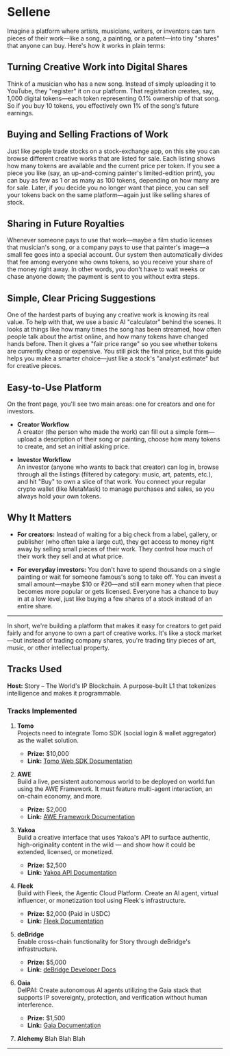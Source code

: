 # Sellene

Imagine a platform where artists, musicians, writers, or inventors can turn pieces of their work—like a song, a painting, or a patent—into tiny "shares" that anyone can buy. Here's how it works in plain terms:

## Turning Creative Work into Digital Shares
Think of a musician who has a new song. Instead of simply uploading it to YouTube, they "register" it on our platform. That registration creates, say, 1,000 digital tokens—each token representing 0.1% ownership of that song. So if you buy 10 tokens, you effectively own 1% of the song's future earnings.

## Buying and Selling Fractions of Work
Just like people trade stocks on a stock-exchange app, on this site you can browse different creative works that are listed for sale. Each listing shows how many tokens are available and the current price per token. If you see a piece you like (say, an up-and-coming painter's limited-edition print), you can buy as few as 1 or as many as 100 tokens, depending on how many are for sale. Later, if you decide you no longer want that piece, you can sell your tokens back on the same platform—again just like selling shares of stock.

## Sharing in Future Royalties
Whenever someone pays to use that work—maybe a film studio licenses that musician's song, or a company pays to use that painter's image—a small fee goes into a special account. Our system then automatically divides that fee among everyone who owns tokens, so you receive your share of the money right away. In other words, you don't have to wait weeks or chase anyone down; the payment is sent to you without extra steps.

## Simple, Clear Pricing Suggestions
One of the hardest parts of buying any creative work is knowing its real value. To help with that, we use a basic AI "calculator" behind the scenes. It looks at things like how many times the song has been streamed, how often people talk about the artist online, and how many tokens have changed hands before. Then it gives a "fair price range" so you see whether tokens are currently cheap or expensive. You still pick the final price, but this guide helps you make a smarter choice—just like a stock's "analyst estimate" but for creative pieces.

## Easy-to-Use Platform
On the front page, you'll see two main areas: one for creators and one for investors.

- **Creator Workflow**  
  A creator (the person who made the work) can fill out a simple form—upload a description of their song or painting, choose how many tokens to create, and set an initial asking price.

- **Investor Workflow**  
  An investor (anyone who wants to back that creator) can log in, browse through all the listings (filtered by category: music, art, patents, etc.), and hit "Buy" to own a slice of that work. You connect your regular crypto wallet (like MetaMask) to manage purchases and sales, so you always hold your own tokens.

## Why It Matters
- **For creators:** Instead of waiting for a big check from a label, gallery, or publisher (who often take a large cut), they get access to money right away by selling small pieces of their work. They control how much of their work they sell and at what price.

- **For everyday investors:** You don't have to spend thousands on a single painting or wait for someone famous's song to take off. You can invest a small amount—maybe $10 or ₹20—and still earn money when that piece becomes more popular or gets licensed. Everyone has a chance to buy in at a low level, just like buying a few shares of a stock instead of an entire share.

---

In short, we're building a platform that makes it easy for creators to get paid fairly and for anyone to own a part of creative works. It's like a stock market—but instead of trading company shares, you're trading tiny pieces of art, music, or other intellectual property.


## Tracks Used

**Host:** Story – The World's IP Blockchain. A purpose-built L1 that tokenizes intelligence and makes it programmable.

### Tracks Implemented
1. **Tomo**  
   Projects need to integrate Tomo SDK (social login & wallet aggregator) as the wallet solution.  
   - **Prize:** $10,000  
   - **Link:** [Tomo Web SDK Documentation](https://docs.tomo.inc/tomo-sdk/tomo-web-sdk)

2. **AWE**  
   Build a live, persistent autonomous world to be deployed on world.fun using the AWE Framework. It must feature multi-agent interaction, an on-chain economy, and more.  
   - **Prize:** $2,000  
   - **Link:** [AWE Framework Documentation](https://docs.awenetwork.ai/)

3. **Yakoa**  
   Build a creative interface that uses Yakoa's API to surface authentic, high-originality content in the wild — and show how it could be extended, licensed, or monetized.  
   - **Prize:** $2,500  
   - **Link:** [Yakoa API Documentation](https://docs.yakoa.io/reference/getting-started)

4. **Fleek**  
   Build with Fleek, the Agentic Cloud Platform. Create an AI agent, virtual influencer, or monetization tool using Fleek's infrastructure.  
   - **Prize:** $2,000 (Paid in USDC)  
   - **Link:** [Fleek Documentation](https://fleek.xyz/)

5. **deBridge**  
   Enable cross-chain functionality for Story through deBridge's infrastructure.  
   - **Prize:** $5,000  
   - **Link:** [deBridge Developer Docs](https://debridge.finance/develop)

6. **Gaia**  
   DeIPAI: Create autonomous AI agents utilizing the Gaia stack that supports IP sovereignty, protection, and verification without human interference.  
   - **Prize:** $1,500  
   - **Link:** [Gaia Documentation](https://www.gaianet.ai/)

7. **Alchemy**
   Blah Blah Blah 

---

